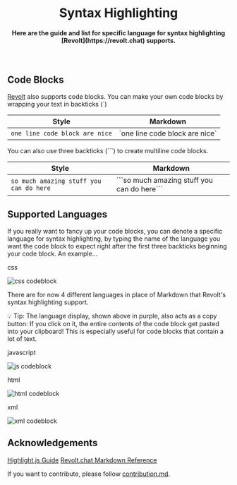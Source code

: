 <h1 align="center">Syntax Highlighting</h1>

<h4 align='center'>Here are the guide and list for specific language for syntax highlighting [Revolt](https://revolt.chat) supports.</h4>
<p>ㅤ</p>

## Code Blocks

[Revolt](https://revolt.chat) also supports code blocks. You can make your own code blocks by wrapping your text in backticks (`)

| Style                          | Markdown                        |
|--------------------------------|---------------------------------|
| `one line code block are nice` | \`one line code block are nice\`|

You can also use three backticks (```) to create multiline code blocks.

| Style                                       | Markdown                                         |
|---------------------------------------------|--------------------------------------------------|
| ```so much amazing stuff you can do here``` | \`\`\`so much amazing stuff you can do here\`\`\`|

## Supported Languages

If you really want to fancy up your code blocks, you can denote a specific language for syntax highlighting, by typing the name of the language you want the code block to expect right after the first three backticks beginning your code block. An example...

css

![css codeblock](https://cdn.discordapp.com/attachments/704198018219638834/900096893567242331/css.png)

There are for now 4 different languages in place of Markdown that Revolt's syntax highlighting support.

💡 Tip: The language display, shown above in purple, also acts as a copy button: If you click on it, the entire contents of the code block get pasted into your clipboard! This is especially useful for code blocks that contain a lot of text.

javascript

![js codeblock](https://cdn.discordapp.com/attachments/704198018219638834/900097832378322944/js.png)

html

![html codeblock](https://cdn.discordapp.com/attachments/704198018219638834/900098376736079972/html.png)

xml

![xml codeblock](https://cdn.discordapp.com/attachments/704198018219638834/900108042979389470/xml.png)

## Acknowledgements

[Highlight.js Guide](https://gist.github.com/matthewzring/9f7bbfd102003963f9be7dbcf7d40e51)
[Revolt.chat Markdown Reference](https://developers.revolt.chat/markdown)

If you want to contribute, please follow [contribution.md](https://github.com/aeristhy/Revolt-Syntax-Highlighting/blob/main/contributing.md).